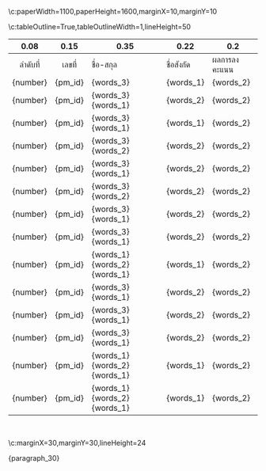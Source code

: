 \c:paperWidth=1100,paperHeight=1600,marginX=10,marginY=10

\c:tableOutline=True,tableOutlineWidth=1,lineHeight=50

|0.08  |0.15|0.35  |0.22   |0.2         |
|:---:|:--:|-----|------|------------|
|ลำดับที่|เลขที่|ชื่อ-สกุล|ชื่อสังกัด|ผลการลงคะแนน|
|{number}|{pm_id}|{words_3}|{words_1}|{words_2}|
|{number}|{pm_id}|{words_3} {words_1}|{words_2}|{words_2}|
|{number}|{pm_id}|{words_3} {words_1}|{words_1}|{words_2}|
|{number}|{pm_id}|{words_3} {words_2}|{words_2}|{words_2}|
|{number}|{pm_id}|{words_3} {words_1}|{words_2}|{words_2}|
|{number}|{pm_id}|{words_3} {words_2}|{words_2}|{words_2}|
|{number}|{pm_id}|{words_3} {words_1}|{words_2}|{words_2}|
|{number}|{pm_id}|{words_3} {words_1}|{words_2}|{words_2}|
|{number}|{pm_id}|{words_1} {words_2} {words_1}|{words_1}|{words_2}|
|{number}|{pm_id}|{words_3} {words_1}|{words_2}|{words_2}|
|{number}|{pm_id}|{words_3} {words_1}|{words_2}|{words_2}|
|{number}|{pm_id}|{words_3} {words_1}|{words_2}|{words_2}|
|{number}|{pm_id}|{words_1} {words_2} {words_1}|{words_1}|{words_2}|
|{number}|{pm_id}|{words_1} {words_2} {words_1}|{words_1}|{words_2}|

<br>

\c:marginX=30,marginY=30,lineHeight=24

{paragraph_30}